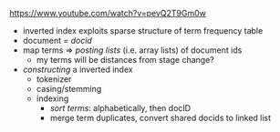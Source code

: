 https://www.youtube.com/watch?v=pevQ2T9Gm0w

* inverted index exploits sparse structure of term frequency table
* document = *docid*
* map terms => *posting lists* (i.e. array lists) of document ids 
  * my terms will be distances from stage change?
* *constructing* a inverted index
  * tokenizer
  * casing/stemming
  * indexing
    * *sort terms*: alphabetically, then docID
    * merge term duplicates, convert shared docids to linked list

